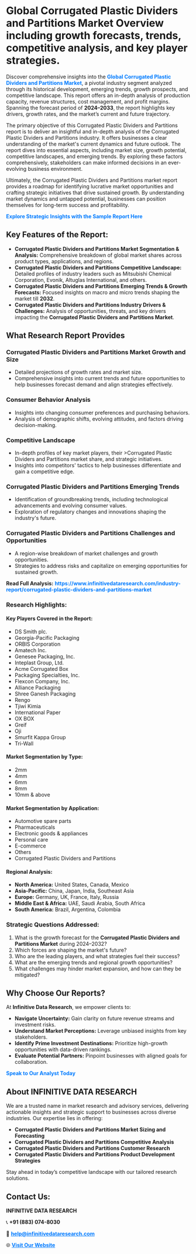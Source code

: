 <h1>Global Corrugated Plastic Dividers and Partitions Market Overview including growth forecasts, trends, competitive analysis, and key player strategies.</h1>
<p>
Discover comprehensive insights into the 
<a href="https://www.infinitivedataresearch.com/industry-report/corrugated-plastic-dividers-and-partitions-market" rel="dofollow" style="color: #007BFF; text-decoration: none;"><strong>Global Corrugated Plastic Dividers and Partitions Market</strong></a>, a pivotal industry segment analyzed through its historical development, emerging trends, growth prospects, and competitive landscape. This report offers an in-depth analysis of production capacity, revenue structures, cost management, and profit margins. Spanning the forecast period of <strong>2024–2033</strong>, the report highlights key drivers, growth rates, and the market’s current and future trajectory.
</p>
<p>
The primary objective of this Corrugated Plastic Dividers and Partitions report is to deliver an insightful and in-depth analysis of the Corrugated Plastic Dividers and Partitions industry. It offers businesses a clear understanding of the market's current dynamics and future outlook. The report dives into essential aspects, including market size, growth potential, competitive landscapes, and emerging trends. By exploring these factors comprehensively, stakeholders can make informed decisions in an ever-evolving business environment.
</p>
<p>
Ultimately, the Corrugated Plastic Dividers and Partitions market report provides a roadmap for identifying lucrative market opportunities and crafting strategic initiatives that drive sustained growth. By understanding market dynamics and untapped potential, businesses can position themselves for long-term success and profitability.
</p>
<p>
<a href="https://www.infinitivedataresearch.com/request-sample/reportId=111874" style="color: #007BFF; text-decoration: none;"><strong>Explore Strategic Insights with the Sample Report Here</strong></a>
</p>

<h2>Key Features of the Report:</h2>
<ul>
<li><strong>Corrugated Plastic Dividers and Partitions Market Segmentation & Analysis:</strong> Comprehensive breakdown of global market shares across product types, applications, and regions.</li>
<li><strong>Corrugated Plastic Dividers and Partitions Competitive Landscape:</strong> Detailed profiles of industry leaders such as Mitsubishi Chemical Corporation, Evonik, Altuglas International, and others.</li>
<li><strong>Corrugated Plastic Dividers and Partitions Emerging Trends & Growth Forecasts:</strong> Focused insights on macro and micro trends shaping the market till <strong>2032</strong>.</li>
<li><strong>Corrugated Plastic Dividers and Partitions Industry Drivers & Challenges:</strong> Analysis of opportunities, threats, and key drivers impacting the <strong>Corrugated Plastic Dividers and Partitions Market</strong>.</li>
</ul>

<h2>What Research Report Provides</h2>
<h3>Corrugated Plastic Dividers and Partitions Market Growth and Size</h3>
<ul>
<li>Detailed projections of growth rates and market size.</li>
<li>Comprehensive insights into current trends and future opportunities to help businesses forecast demand and align strategies effectively.</li>
</ul>

<h3>Consumer Behavior Analysis</h3>
<ul>
<li>Insights into changing consumer preferences and purchasing behaviors.</li>
<li>Analysis of demographic shifts, evolving attitudes, and factors driving decision-making.</li>
</ul>

<h3>Competitive Landscape</h3>
<ul>
<li>In-depth profiles of key market players, their >Corrugated Plastic Dividers and Partitions market share, and strategic initiatives.</li>
<li>Insights into competitors' tactics to help businesses differentiate and gain a competitive edge.</li>
</ul>

<h3>Corrugated Plastic Dividers and Partitions Emerging Trends</h3>
<ul>
<li>Identification of groundbreaking trends, including technological advancements and evolving consumer values.</li>
<li>Exploration of regulatory changes and innovations shaping the industry's future.</li>
</ul>

<h3>Corrugated Plastic Dividers and Partitions Challenges and Opportunities</h3>
<ul>
<li>A region-wise breakdown of market challenges and growth opportunities.</li>
<li>Strategies to address risks and capitalize on emerging opportunities for sustained growth.</li>
</ul>
<p><strong>Read Full Analysis:</strong> <a href="https://www.infinitivedataresearch.com/industry-report/corrugated-plastic-dividers-and-partitions-market" rel="dofollow" style="color: #007BFF; text-decoration: none;"><strong>https://www.infinitivedataresearch.com/industry-report/corrugated-plastic-dividers-and-partitions-market</strong></a></p>
<h3>Research Highlights:</h3>
<h4>Key Players Covered in the Report:</h4>
<ul><li>DS Smith plc.</li><li>Georgia-Pacific Packaging</li><li>ORBIS Corporation</li><li>Amatech Inc.</li><li>Genesee Packaging, Inc.</li><li>Inteplast Group, Ltd.</li><li>Acme Corrugated Box</li><li>Packaging Specialties, Inc.</li><li>Flexcon Company, Inc.</li><li>Alliance Packaging</li><li>Shree Ganesh Packaging</li><li>Rengo</li><li>Tjiwi Kimia</li><li>International Paper</li><li>OX BOX</li><li>Greif</li><li>Oji</li><li>Smurfit Kappa Group</li><li>Tri-Wall</li></ul>
<h4>Market Segmentation by Type:</h4>
<ul><li>2mm</li><li>4mm</li><li>6mm</li><li>8mm</li><li>10mm &amp; above</li></ul>
<h4>Market Segmentation by Application:</h4>
<ul><li>Automotive spare parts</li><li>Pharmaceuticals</li><li>Electronic goods &amp; appliances</li><li>Personal care</li><li>E-commerce</li><li>Others</li><li>Corrugated Plastic Dividers and Partitions</li></ul>

<h4>Regional Analysis:</h4>
<ul>
<li><strong>North America:</strong> United States, Canada, Mexico</li>
<li><strong>Asia-Pacific:</strong> China, Japan, India, Southeast Asia</li>
<li><strong>Europe:</strong> Germany, UK, France, Italy, Russia</li>
<li><strong>Middle East & Africa:</strong> UAE, Saudi Arabia, South Africa</li>
<li><strong>South America:</strong> Brazil, Argentina, Colombia</li>
</ul>

<h3>Strategic Questions Addressed:</h3>
<ol>
<li>What is the growth forecast for the <strong>Corrugated Plastic Dividers and Partitions Market</strong> during 2024–2032?</li>
<li>Which forces are shaping the market's future?</li>
<li>Who are the leading players, and what strategies fuel their success?</li>
<li>What are the emerging trends and regional growth opportunities?</li>
<li>What challenges may hinder market expansion, and how can they be mitigated?</li>
</ol>

<h2>Why Choose Our Reports?</h2>
<p>At <strong>Infinitive Data Research</strong>, we empower clients to:</p>
<ul>
<li><strong>Navigate Uncertainty:</strong> Gain clarity on future revenue streams and investment risks.</li>
<li><strong>Understand Market Perceptions:</strong> Leverage unbiased insights from key stakeholders.</li>
<li><strong>Identify Prime Investment Destinations:</strong> Prioritize high-growth opportunities with data-driven rankings.</li>
<li><strong>Evaluate Potential Partners:</strong> Pinpoint businesses with aligned goals for collaboration.</li>
</ul>
<p><a href="https://www.infinitivedataresearch.com/industry-report/corrugated-plastic-dividers-and-partitions-market" rel="dofollow" style="color: #007BFF; text-decoration: none;"><strong>Speak to Our Analyst Today</strong></a></p>

<h2>About INFINITIVE DATA RESEARCH</h2>
<p>We are a trusted name in market research and advisory services, delivering actionable insights and strategic support to businesses across diverse industries. Our expertise lies in offering:</p>
<ul>
<li><strong>Corrugated Plastic Dividers and Partitions Market Sizing and Forecasting</strong></li>
<li><strong>Corrugated Plastic Dividers and Partitions Competitive Analysis</strong></li>
<li><strong>Corrugated Plastic Dividers and Partitions Customer Research</strong></li>
<li><strong>Corrugated Plastic Dividers and Partitions Product Development Strategies</strong></li>
</ul>
<p>Stay ahead in today’s competitive landscape with our tailored research solutions.</p>

<h2>Contact Us:</h2>
<p><strong>INFINITIVE DATA RESEARCH</strong></p>
<p>📞 <strong>+91 (883) 074-8030</strong></p>
<p>📧 <strong><a href="mailto:help@infinitivedataresearch.com" style="color: #007BFF;">help@infinitivedataresearch.com</a></strong></p>
<p>🌐 <strong><a href="https://www.infinitivedataresearch.com" rel="dofollow" style="color: #007BFF;">Visit Our Website</a></strong></p>